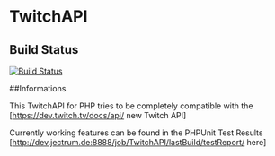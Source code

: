 # TwitchAPI

## Build Status
[![Build Status](http://dev.jectrum.de:8888/buildStatus/icon?job=TwitchAPI)](http://dev.jectrum.de:8888/job/TwitchAPI/)

##Informations

This TwitchAPI for PHP tries to be completely compatible with the [https://dev.twitch.tv/docs/api/ new Twitch API]

Currently working features can be found in the PHPUnit Test Results [http://dev.jectrum.de:8888/job/TwitchAPI/lastBuild/testReport/ here]